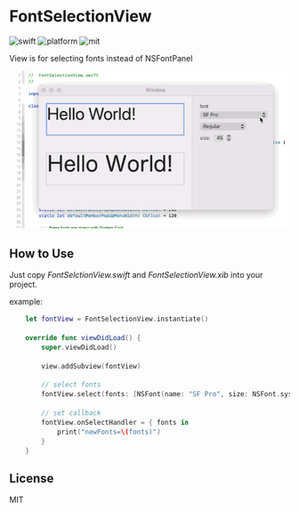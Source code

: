 # FontSelectionView
![swift](https://shields.io/static/v1?label=Swift&message=5&color=orange)
![platform](https://shields.io/static/v1?label=Platform&message=macOS&color=yellowgreen)
![mit](https://shields.io/github/license/bluedome/FontSelectionView)

View is for selecting fonts instead of NSFontPanel

![demo](./font_anim.gif)

## How to Use

Just copy *FontSelctionView.swift* and *FontSelectionView.xib* into your project.

example:
```Swift
    let fontView = FontSelectionView.instantiate()

    override func viewDidLoad() {
        super.viewDidLoad()

        view.addSubview(fontView)

        // select fonts
        fontView.select(fonts: [NSFont(name: "SF Pro", size: NSFont.systemFontSize)!])

        // set callback
        fontView.onSelectHandler = { fonts in
            print("newFonts=\(fonts)")
        }
    }

```

## License

MIT
